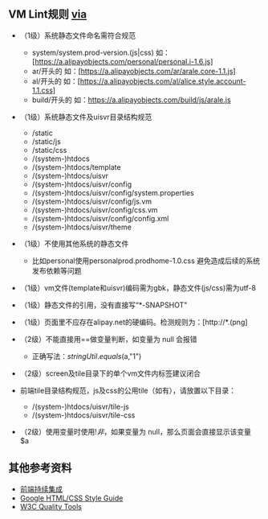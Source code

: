 ## VM Lint规则 [via](http://doc.alipay.net/pages/viewpage.action?pageId=33063036)
- （1级）系统静态文件命名需符合规范
	* system/system.prod-version.(js|css) 
如：[https://a.alipayobjects.com/personal/personal.i-1.6.js] 
 	* ar/开头的 
如：[https://a.alipayobjects.com/ar/arale.core-1.1.js] 
	* al/开头的 
如：[https://a.alipayobjects.com/al/alice.style.account-1.1.css] 
	* build/开头的 
如：https://a.alipayobjects.com/build/js/arale.js
- （1级）系统静态文件及uisvr目录结构规范
	* /static 
	* /static/js 
	* /static/css 
	* /(system-)htdocs 
	* /(system-)htdocs/template 
	* /(system-)htdocs/uisvr 
	* /(system-)htdocs/uisvr/config 
	* /(system-)htdocs/uisvr/config/system.properties 
	* /(system-)htdocs/uisvr/config/js.vm 
	* /(system-)htdocs/uisvr/config/css.vm 
	* /(system-)htdocs/uisvr/config/config.xml 
	* /(system-)htdocs/uisvr/theme	
- （1级）不使用其他系统的静态文件 
	- 比如personal使用personalprod.prodhome-1.0.css 
避免造成后续的系统发布依赖等问题

- （1级）vm文件(template和uisvr)编码需为gbk，静态文件(js/css)需为utf-8	 
- （1级）静态文件的引用，没有直接写“*-SNAPSHOT"
- （1级）页面里不应存在alipay.net的硬编码。检测规则为：[http://*.(png]
- （2级）不能直接用==做变量判断，如变量为 null 会报错
	- 正确写法：$stringUtil.equals($a,"1")
- （2级）screen及tile目录下的单个vm文件内标签建议闭合
- 前端tile目录结构规范，js及css的公用tile（如有），请放置以下目录： 
	* /(system-)htdocs/uisvr/tile-js 
	* /(system-)htdocs/uisvr/tile-css	 
- （2级）使用变量时使用$! 非$，如果变量为 null，那么页面会直接显示该变量 $a




## 其他参考资料
- [前端持续集成](http://doc.alipay.net/pages/viewpage.action?pageId=33523099#%E5%89%8D%E7%AB%AF%E6%8C%81%E7%BB%AD%E9%9B%86%E6%88%90-monsterlint%E7%9A%84%E7%BB%84%E6%88%90)
- [Google HTML/CSS Style Guide](http://google-styleguide.googlecode.com/svn/trunk/htmlcssguide.xml)
- [W3C Quality Tools](http://www.w3.org/QA/Tools/)